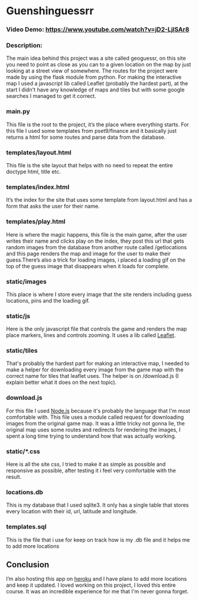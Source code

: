 # Guenshinguessrr

### Video Demo:  https://www.youtube.com/watch?v=jD2-LjISAr8

### Description:
The main idea behind this project was a site called geoguessr, on this site you need to point as close as you can to a given location on the map by just looking at a street view of somewhere.
The routes for the project were made by using the flask module from python.
For making the interactive map I used a javascript lib called Leaflet (probably the hardest part), at the start I didn't have any knowledge of maps and tiles but with some google searches I managed to get it correct.

### main.py
This file is the root to the project, it’s the place where everything starts. For this file I used some templates from pset9/finance and it basically just returns a html for some routes and parse data from the database.

### templates/layout.html
This file is the site layout that helps with no need to repeat the entire doctype html, title etc.

### templates/index.html
It’s the index for the site that uses some template from layout.html and has a form that asks the user for their name.

### templates/play.html
Here is where the magic happens, this file is the main game, after the user writes their name and clicks play on the index, they post this url that gets random images from the database from another route called /getlocations and this page renders the map and image for the user to make their guess.There’s also a trick for loading images, i placed a loading gif on the top of the guess image that disappears when it loads for complete.

### static/images
This place is where I store every image that the site renders including guess locations, pins and the loading gif.

### static/js
Here is the only javascript file that controls the game and renders the map place markers, lines and controls zooming. It uses a lib called [Leaflet](https://leafletjs.com).

### static/tiles
That's probably the hardest part for making an interactive map, I needed to make a helper for downloading every image from the game map with the correct name for tiles that leaflet uses. The helper is on /download.js (I explain better what it does on the next topic).

### download.js
For this file I used [Node.js](https://nodejs.org/en/) because it's probably the language that I'm most comfortable with. This file uses a module called request for downloading images from the original game map. It was a little tricky not gonna lie, the original map uses some routes and redirects for rendering the images, I spent a long time trying to understand how that was actually working.

### static/*.css
Here is all the site css, I tried to make it as simple as possible and responsive as possible, after testing it i feel very comfortable with the result.

### locations.db
This is my database that I used sqlite3. It only has a single table that stores every location with their id, url, latitude and longitude.

### templates.sql
This is the file that i use for keep on track how is my .db file and it helps me to add more locations

## Conclusion
I’m also hosting this app on [heroku](https://genshinguessr.herokuapp.com) and I have plans to add more locations and keep it updated.
I loved working on this project, I loved this entire course. It was an incredible experience for me that I'm never gonna forget.
